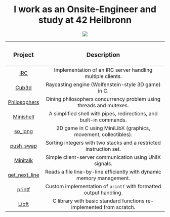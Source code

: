 <h1 align="center">
    I work as an Onsite-Engineer and study at 42 Heilbronn
</h1>
<p align="center">
    <img src="https://skillicons.dev/icons?i=c,cpp,linux,bash,windows,powershell,git"/>
</p>
<table align="center">
  <thead>
    <tr>
      <th><h3>Project</h3></th>
      <th><h3>Description</h3></th>
    </tr>
  </thead>
  <tbody>
    <tr align="center">
      <td><a href="https://github.com/paprzyby/ft_irc">IRC</a></td>
      <td>Implementation of an IRC server handling multiple clients.</td>
    </tr>
    <tr align="center">
      <td><a href="https://github.com/paprzyby/cub3d">Cub3d</a></td>
      <td>Raycasting engine (Wolfenstein-style 3D game) in C.</td>
    </tr>
    <tr align="center">
      <td><a href="https://github.com/paprzyby/philo">Philosophers</a></td>
      <td>Dining philosophers concurrency problem using threads and mutexes.</td>
    </tr>
    <tr align="center">
      <td><a href="https://github.com/paprzyby/minishell">Minishell</a></td>
      <td>A simplified shell with pipes, redirections, and built-in commands.</td>
    </tr>
    <tr align="center">
      <td><a href="https://github.com/paprzyby/so_long">so_long</a></td>
      <td>2D game in C using MiniLibX (graphics, movement, collectibles).</td>
    </tr>
    <tr align="center">
      <td><a href="https://github.com/paprzyby/push_swap">push_swap</a></td>
      <td>Sorting integers with two stacks and a restricted instruction set.</td>
    </tr>
    <tr align="center">
      <td><a href="https://github.com/paprzyby/minitalk">Minitalk</a></td>
      <td>Simple client-server communication using UNIX signals.</td>
    </tr>
    <tr align="center">
      <td><a href="https://github.com/paprzyby/get_next_line">get_next_line</a></td>
      <td>Reads a file line-by-line efficiently with dynamic memory management.</td>
    </tr>
    <tr align="center">
      <td><a href="https://github.com/paprzyby/ft_printf">printf</a></td>
      <td>Custom implementation of <code>printf</code> with formatted output handling.</td>
    </tr>
    <tr align="center">
      <td><a href="https://github.com/paprzyby/libft">Libft</a></td>
      <td>C library with basic standard functions re-implemented from scratch.</td>
    </tr>
  </tbody>
</table>
